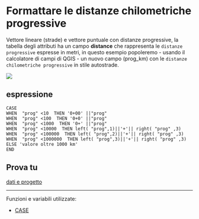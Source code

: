 # Formattare le distanze chilometriche progressive 

Vettore lineare (strade) e vettore puntuale con distanze progressive, la tabella degli attributi ha un campo **distance** che rappresenta le `distanze progressive` espresse in metri, in questo esempio popoleremo - usando il calcolatore di campi di QGIS - un nuovo campo (prog_km) con le `distanze chilometriche progressive` in stile autostrade.

![](../img/esempi/distanze_progr_km/distanze01.png)

## espressione

```
CASE 
WHEN  "prog" <10  THEN '0+00' ||"prog"  
WHEN  "prog" <100  THEN '0+0' ||"prog" 
WHEN  "prog" <1000  THEN '0+' ||"prog" 
WHEN  "prog" <10000  THEN left( "prog",1)||'+'|| right( "prog" ,3)
WHEN  "prog" <100000  THEN left( "prog",2)||'+'|| right( "prog" ,3)
WHEN  "prog" <1000000  THEN left( "prog",3)||'+'|| right( "prog" ,3)
ELSE 'valore oltre 1000 km'
END
```

## Prova tu

[dati e progetto](https://github.com/gbvitrano/HfcQGIS/blob/master/prova_tu/rotazione_pattern_lineare.zip?raw=true)

---

Funzioni e variabili utilizzate:

* [CASE](../gr_funzioni/condizioni/condizioni_unico.md#CASE)
